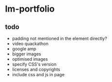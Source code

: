 # lm-portfolio

## todo
 * padding not mentioned in the element directly?
 * video quackathon
 * google amp
 * bigger images
 * optimised images
 * specify CSS's version
 * licenses and copyrights
 * include css and js in page